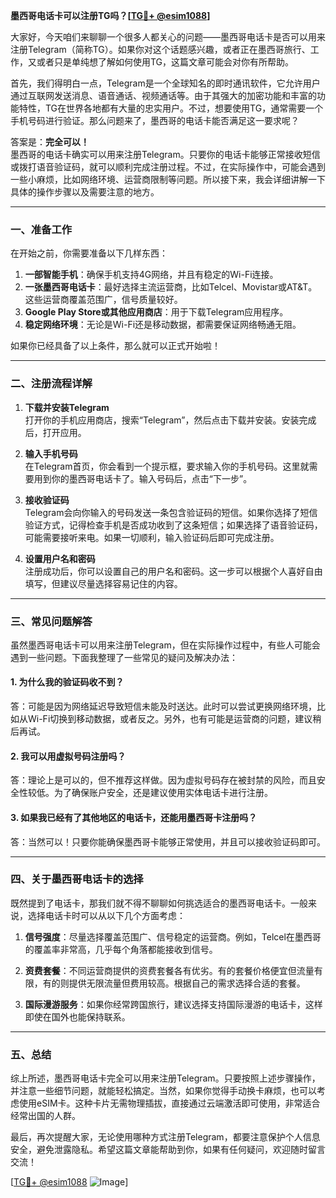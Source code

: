 **墨西哥电话卡可以注册TG吗？[[TG💪+ @esim1088](https://t.me/s/esim1088)]**

大家好，今天咱们来聊聊一个很多人都关心的问题——墨西哥电话卡是否可以用来注册Telegram（简称TG）。如果你对这个话题感兴趣，或者正在墨西哥旅行、工作，又或者只是单纯想了解如何使用TG，这篇文章可能会对你有所帮助。

首先，我们得明白一点，Telegram是一个全球知名的即时通讯软件，它允许用户通过互联网发送消息、语音通话、视频通话等。由于其强大的加密功能和丰富的功能特性，TG在世界各地都有大量的忠实用户。不过，想要使用TG，通常需要一个手机号码进行验证。那么问题来了，墨西哥的电话卡能否满足这一要求呢？

答案是：**完全可以！**  
墨西哥的电话卡确实可以用来注册Telegram。只要你的电话卡能够正常接收短信或拨打语音验证码，就可以顺利完成注册过程。不过，在实际操作中，可能会遇到一些小麻烦，比如网络环境、运营商限制等问题。所以接下来，我会详细讲解一下具体的操作步骤以及需要注意的地方。

---

### **一、准备工作**
在开始之前，你需要准备以下几样东西：
1. **一部智能手机**：确保手机支持4G网络，并且有稳定的Wi-Fi连接。
2. **一张墨西哥电话卡**：最好选择主流运营商，比如Telcel、Movistar或AT&T。这些运营商覆盖范围广，信号质量较好。
3. **Google Play Store或其他应用商店**：用于下载Telegram应用程序。
4. **稳定网络环境**：无论是Wi-Fi还是移动数据，都需要保证网络畅通无阻。

如果你已经具备了以上条件，那么就可以正式开始啦！

---

### **二、注册流程详解**
1. **下载并安装Telegram**  
   打开你的手机应用商店，搜索“Telegram”，然后点击下载并安装。安装完成后，打开应用。

2. **输入手机号码**  
   在Telegram首页，你会看到一个提示框，要求输入你的手机号码。这里就需要用到你的墨西哥电话卡了。输入号码后，点击“下一步”。

3. **接收验证码**  
   Telegram会向你输入的号码发送一条包含验证码的短信。如果你选择了短信验证方式，记得检查手机是否成功收到了这条短信；如果选择了语音验证码，可能需要接听来电。如果一切顺利，输入验证码后即可完成注册。

4. **设置用户名和密码**  
   注册成功后，你可以设置自己的用户名和密码。这一步可以根据个人喜好自由填写，但建议尽量选择容易记住的内容。

---

### **三、常见问题解答**
虽然墨西哥电话卡可以用来注册Telegram，但在实际操作过程中，有些人可能会遇到一些问题。下面我整理了一些常见的疑问及解决办法：

#### **1. 为什么我的验证码收不到？**
答：可能是因为网络延迟导致短信未能及时送达。此时可以尝试更换网络环境，比如从Wi-Fi切换到移动数据，或者反之。另外，也有可能是运营商的问题，建议稍后再试。

#### **2. 我可以用虚拟号码注册吗？**
答：理论上是可以的，但不推荐这样做。因为虚拟号码存在被封禁的风险，而且安全性较低。为了确保账户安全，还是建议使用实体电话卡进行注册。

#### **3. 如果我已经有了其他地区的电话卡，还能用墨西哥卡注册吗？**
答：当然可以！只要你能确保墨西哥卡能够正常使用，并且可以接收验证码即可。

---

### **四、关于墨西哥电话卡的选择**
既然提到了电话卡，那我们就不得不聊聊如何挑选适合的墨西哥电话卡。一般来说，选择电话卡时可以从以下几个方面考虑：

1. **信号强度**：尽量选择覆盖范围广、信号稳定的运营商。例如，Telcel在墨西哥的覆盖率非常高，几乎每个角落都能接收到信号。
   
2. **资费套餐**：不同运营商提供的资费套餐各有优劣。有的套餐价格便宜但流量有限，有的则提供无限流量但费用较高。根据自己的需求选择合适的套餐。

3. **国际漫游服务**：如果你经常跨国旅行，建议选择支持国际漫游的电话卡，这样即使在国外也能保持联系。

---

### **五、总结**
综上所述，墨西哥电话卡完全可以用来注册Telegram。只要按照上述步骤操作，并注意一些细节问题，就能轻松搞定。当然，如果你觉得手动换卡麻烦，也可以考虑使用eSIM卡。这种卡片无需物理插拔，直接通过云端激活即可使用，非常适合经常出国的人群。

最后，再次提醒大家，无论使用哪种方式注册Telegram，都要注意保护个人信息安全，避免泄露隐私。希望这篇文章能帮助到你，如果有任何疑问，欢迎随时留言交流！

[[TG💪+ @esim1088](https://t.me/s/esim1088) ![Image](https://i.postimg.cc/4NQfJmqS/Snipaste-2025-05-13-00-14-12.png)]